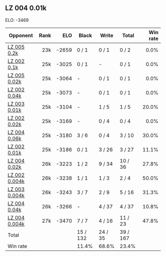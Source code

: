 ## LZ 004 0.01k ##

ELO: -3469

Opponent | Rank | ELO | Black | Write | Total | Win rate
---------|-----:|----:|-------|-------|-------|-------:
[LZ 005 0.2k](LZ%20005%200.2k.md) | 23k | -2659 | 0 / 1 | 0 / 1 | 0 / 2 | 0.0%
[LZ 002 0.1k](LZ%20002%200.1k.md) | 25k | -3025 | 0 / 1 | - | 0 / 1 | 0.0%
[LZ 005 0.02k](LZ%20005%200.02k.md) | 25k | -3064 | - | 0 / 1 | 0 / 1 | 0.0%
[LZ 002 0.04k](LZ%20002%200.04k.md) | 25k | -3073 | - | 0 / 1 | 0 / 1 | 0.0%
[LZ 003 0.01k](LZ%20003%200.01k.md) | 25k | -3104 | - | 1 / 5 | 1 / 5 | 20.0%
[LZ 002 0.02k](LZ%20002%200.02k.md) | 25k | -3169 | - | 0 / 4 | 0 / 4 | 0.0%
[LZ 004 0.06k](LZ%20004%200.06k.md) | 25k | -3180 | 3 / 6 | 0 / 4 | 3 / 10 | 30.0%
[LZ 002 0.01k](LZ%20002%200.01k.md) | 25k | -3186 | 0 / 1 | 3 / 26 | 3 / 27 | 11.1%
[LZ 004 0.02k](LZ%20004%200.02k.md) | 26k | -3223 | 1 / 2 | 9 / 34 | 10 / 36 | 27.8%
[LZ 002 0.004k](LZ%20002%200.004k.md) | 26k | -3238 | 1 / 1 | 1 / 3 | 2 / 4 | 50.0%
[LZ 003 0.004k](LZ%20003%200.004k.md) | 26k | -3243 | 3 / 7 | 2 / 9 | 5 / 16 | 31.3%
[LZ 004 0.04k](LZ%20004%200.04k.md) | 26k | -3266 | - | 4 / 37 | 4 / 37 | 10.8%
[LZ 004 0.004k](LZ%20004%200.004k.md) | 27k | -3470 | 7 / 7 | 4 / 16 | 11 / 23 | 47.8%
Total | | | 15 / 132 | 24 / 35 | 39 / 167 | 
Win rate| | | 11.4% | 68.6% | 23.4% | 
